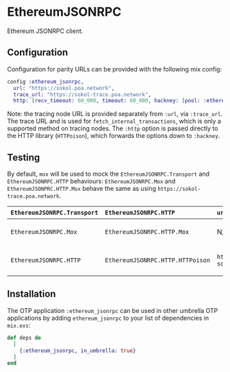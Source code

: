 # EthereumJSONRPC

Ethereum JSONRPC client.

## Configuration

Configuration for parity URLs can be provided with the following mix
config:

```elixir
config :ethereum_jsonrpc,
  url: "https://sokol.poa.network",
  trace_url: "https://sokol-trace.poa.network",
  http: [recv_timeout: 60_000, timeout: 60_000, hackney: [pool: :ethereum_jsonrpc]]
```

Note: the tracing node URL is provided separately from `:url`,
via `:trace_url`. The trace URL and is used for
`fetch_internal_transactions`, which is only a supported method on
tracing nodes. The `:http` option is passed directly to the HTTP
library (`HTTPoison`), which forwards the options down to `:hackney`.

## Testing

By default, `mox` will be used to mock the `EthereumJSONRPC.Transport` and `EthereumJSONRPC.HTTP` behaviours: `EthereumJSONRPC.Mox` and `EthereumJSONPRC.HTTP.Mox` behave the same as using `https://sokol-trace.poa.network`.

| `EthereumJSONRPC.Transport` |      `EthereumJSONRPC.HTTP`      |               `url`               |                                                                                 Command                                                                                  |                  Usage(s)                   |
|:----------------------------|:---------------------------------|:----------------------------------|:-------------------------------------------------------------------------------------------------------------------------------------------------------------------------|:--------------------------------------------|
| `EthereumJSONRPC.Mox`       | `EthereumJSONRPC.HTTP.Mox`       | N/A                               | `mix test`                                                                                                                                                               | Local, `circleci/config.yml` `test_mox` job |
| `EthereumJSONRPC.HTTP`      | `EthereumJSONRPC.HTTP.HTTPoison` | `https://trace-sokol.poa.network` | `ETHEREUM_JSONRPC_TRANSPORT=EthereumJSONRPC.HTTP ETHEREUM_JSONRPC_HTTP=EthereumJSONRPC.HTTP.HTTPoison ETHEREUM_JSONRPC_HTTP_URL=https://sokol-trace.poa.network mix test` | `.circleci/config.yml` `test_http` job      |

## Installation

The OTP application `:ethereum_jsonrpc` can be used in other umbrella
OTP applications by adding `ethereum_jsonrpc` to your list of
dependencies in `mix.exs`:

```elixir
def deps do
  [
    {:ethereum_jsonrpc, in_umbrella: true}
  ]
end
```


